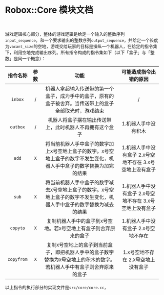 # Robox::Core 模块文档

<br>

游戏逻辑核心部分，整体的游戏逻辑是给定一个输入的整数序列`input_sequence`，和一个要求输出的整数序列`output_sequence`，并给定一个长度为`vacant_size`的空地，游戏交给玩家的目标是操纵一个机器人，在给定的指令集下，利用空地完成输出序列。所有指令构成的指令集如下（以下「盒子」与「整数」是同一个概念）：

|指令名称|参数|功能|可能造成指令出错的原因|
|:---:|:---:|:---:|:---:|
|`inbox`|/|机器人拿起输入传送带的第一个盒子，成为手中的盒子，原有的盒子被舍弃。当传送带上的盒子全部取光时，游戏结束|/|
|`outbox`|/|机器人将盒子摆在输出传送带上，此时机器人不再拥有这个盒子|1.机器人手中没有积木|
|`add`|`X`|将当前机器人手中盒子的数字加上`X`号空地上盒子的数字。`X`号空地上盒子的数字不发生变化，机器人手中盒子的数字替换为加完的结果|1.机器人手中没有盒子 2.`X`号空地不存在 3.`X`号空地上没有盒子|
|`sub`|`X`|将当前机器人手中盒子的数字减去`X`号空地上盒子的数字。`X`号空地上盒子的数字不发生变化，机器人手中盒子的数字替换为减去的结果|1.机器人手中没有盒子 2.`X`号空地不存在 3.`X`号空地上没有盒子|
|`copyto`|`X`|复制机器人手中的盒子到`X`号空地。若`X`号空地上有盒子则舍弃原来的盒子|1.机器人手中没有盒子 2.`X`号空地不存在|
|`copyfrom`|`X`|复制`X`号空地上的盒子到当前盒子，即把机器人手中的盒子数字替换为`X`号空地上的积木的数字。若机器人手中有盒子则舍弃原来的盒子|1.`X`号空地不存在 2.`X`号空地上没有盒子|


以上指令的执行部分的实现文件是`src/core/core.cc`，